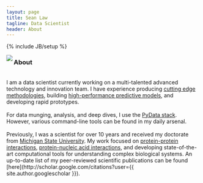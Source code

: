 ```yaml
---
layout: page
title: Sean Law
tagline: Data Scientist
header: About
---
```

{% include JB/setup %}

<img class="img-left" align="left" src="{{site.url}}/assets/images/seanlaw.thumb.png">
<h3>About</h3> 
<br>
I am a data scientist currently working on a multi-talented advanced technology and innovation team. I have experience producing <a href="http://pubs.acs.org/doi/abs/10.1021/jz501811k">cutting edge methodologies</a>, building <a href="http://onlinelibrary.wiley.com/doi/10.1002/jcc.23683/abstract">high-performance predictive models</a>, and developing rapid prototypes.
<br><br>
For data munging, analysis, and deep dives, I use the <a href="http://www.pydata.org">PyData stack</a>. However, various command-line tools can be found in my daily arsenal.
<br><br>
Previously, I was a scientist for over 10 years and received my doctorate from <a href="http://www.msu.edu">Michigan State University</a>. My work focused on <a href="http://www.pnas.org/content/111/33/12067.short">protein-protein interactions</a>, <a href="http://www.sciencedirect.com/science/article/pii/S0006349511011763">protein-nucleic acid interactions</a>, and developing state-of-the-art computational tools for understanding complex biological systems. An up-to-date list of my peer-reviewed scientific publications can be found [here](http://scholar.google.com/citations?user={{ site.author.googlescholar }}).
<br>
<br>
